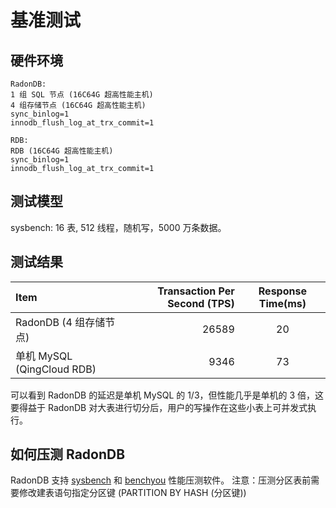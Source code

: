 ---
---

# 基准测试

## 硬件环境

```plain
RadonDB:
1 组 SQL 节点 (16C64G 超高性能主机)
4 组存储节点 (16C64G 超高性能主机)
sync_binlog=1
innodb_flush_log_at_trx_commit=1

RDB:
RDB (16C64G 超高性能主机)
sync_binlog=1
innodb_flush_log_at_trx_commit=1
```

## 测试模型

  sysbench: 16 表, 512 线程，随机写，5000 万条数据。

## 测试结果

| Item      |    Transaction Per Second (TPS) | Response Time(ms) |
| :-------- | --------:| :--: |
| RadonDB (4 组存储节点)  | 26589 |  20   |
| 单机 MySQL (QingCloud RDB)    |  9346 |  73  |

可以看到 RadonDB 的延迟是单机 MySQL 的 1/3，但性能几乎是单机的 3 倍，这要得益于 RadonDB 对大表进行切分后，用户的写操作在这些小表上可并发式执行。

## 如何压测 RadonDB

RadonDB 支持 [sysbench](https://github.com/akopytov/sysbench) 和 [benchyou](http://github.com/XeLabs/benchyou) 性能压测软件。
注意：压测分区表前需要修改建表语句指定分区键 (PARTITION BY HASH (分区键))